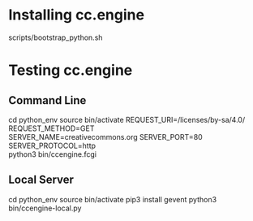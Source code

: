 # Installing cc.engine

scripts/bootstrap_python.sh

# Testing cc.engine

## Command Line

cd python_env
source bin/activate
REQUEST_URI=/licenses/by-sa/4.0/ REQUEST_METHOD=GET \
SERVER_NAME=creativecommons.org SERVER_PORT=80 SERVER_PROTOCOL=http \
python3 bin/ccengine.fcgi

## Local Server

cd python_env
source bin/activate
pip3 install gevent
python3 bin/ccengine-local.py
